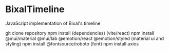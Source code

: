 # BixalTimeline
JavaScript implementation of Bixal's timeline

git clone repository
npm install (dependencies) (vite/react)
npm install @mui/material @mui/lab @emotion/react @emotion/styled (material ui and styling)
npm install @fontsource/roboto (font)
npm install axios


